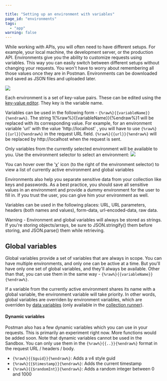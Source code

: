 ```yaml
---

title: "Setting up an environment with variables"
page_id: "environments"
tags: 
  - "app"
warning: false
---
```


While working with APIs, you will often need to have different setups. For example, your local machine, the development server, or the production API.
Environments give you the ability to customize requests using variables. This way you can easily switch between different setups without changing your requests.
You won't have to worry about remembering all those values once they are in Postman. Environments can be downloaded and saved as JSON files and uploaded later.

[![](https://www.getpostman.com/img/v1/docs/thumbs/28.png)
][0]

Each environment is a set of key-value pairs. These can be edited using the [key-value editor][1]. They key is the variable name.

Variables can be used in the following form - `{%raw%}{{variableName}}{%endraw%}`. The string 1{%raw%}{{variableName}}{%endraw%}1 will be replaced with its corresponding value.
For example, for an environment variable 'url' with the value 'http://localhost' , you will have to use `{%raw%}{{url}}{%endraw%}` in the request URL field.
`{%raw%}{{url}}{%endraw%}` will be replaced by http://localhost when the request is sent.

Only variables from the currently selected environment will be available to you. Use the environment selector to select an environment:
![](https://www.getpostman.com/img/v1/docs/env_selector.png)

You can hover over the 'χ' icon (to the right of the environment selector) to view a list of currently active environment and global variables

Environments also help you separate sensitive data from your collection like keys and passwords.
As a best practice, you should save all sensitive values in an environment and provide a dummy environment for the user to fill in. If you trust the user, you can give him your environment as well.

Variables can be used in the following places: URL, URL parameters, headers (both names and values), form-data, url-encoded-data, raw data.

Warning - Environment and global variables will always be stored as strings.
If you're storing objects/arrays, be sure to JSON.stringify() them before storing, and JSON.parse() them while retrieving.

## Global variables

Global variables provide a set of variables that are always in scope. You can have multiple environments, and only one can be active at a time.
But you'll have only one set of global variables, and they'll always be available. Other than that, you can use them in the same way - `{%raw%}{{variableName}}{%endraw%}`.

If a variable from the currently active environment shares its name with a global variable, the environment variable will take priority.
In other words, global variables are overriden by environment variables, which are overriden by
[data variables][2] (only available in the [collection runner][3]).

#### Dynamic variables

Postman also has a few dynamic variables which you can use in your requests. This is primarily an experiment right now. More functions would be added soon. Note that dynamic variables cannot be used in the Sandbox.
You can only use them in the `{%raw%}{{..}}{%endraw%}` format in the request URL / headers / body.

* `{%raw%}{{$guid}}{%endraw%}`: Adds a v4 style guid
* `{%raw%}{{$timestamp}}{%endraw%}`: Adds the current timestamp
* `{%raw%}{{$randomInt}}{%endraw%}`: Adds a random integer between 0 and 1000


[0]: https://www.getpostman.com/img/v1/docs/source/28.png
[1]: https://www.getpostman.com/docs/keyvalue_editor
[2]: http://blog.getpostman.com/index.php/2014/10/28/using-csv-and-json-files-in-the-postman-collection-runner/
[3]: https://www.getpostman.com/docs/jetpacks_running_collections
